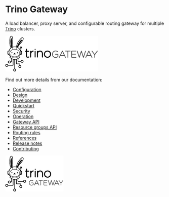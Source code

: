 # Trino Gateway

A load balancer, proxy server, and configurable routing gateway for multiple
[Trino](https://trino.io) clusters.

<img src="./docs/assets/logos/trino-gateway-h.png"/>

Find out more details from our documentation:

* [Configuration](./docs/configuration.md)
* [Design](./docs/design.md)
* [Development](./docs/development.md)
* [Quickstart](./docs/quickstart.md)
* [Security](./docs/security.md)
* [Operation](./docs/operation.md)
* [Gateway API](./docs/gateway-api.md)
* [Resource groups API](./docs/resource-groups-api.md)
* [Routing rules](./docs/routing-rules.md)
* [References](./docs/references.md)
* [Release notes](./docs/release-notes.md)
* [Contributing](./.github/CONTRIBUTING.md)

<img src="./docs/assets/logos/trino-gateway-v.png"/>